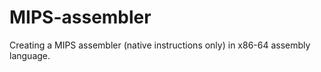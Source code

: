 # MIPS-assembler

Creating a MIPS assembler (native instructions only) in x86-64 assembly language.

